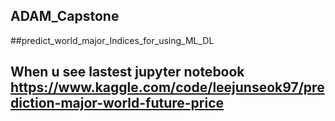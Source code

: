 ## ADAM_Capstone
##predict_world_major_Indices_for_using_ML_DL

## When u see lastest jupyter notebook https://www.kaggle.com/code/leejunseok97/prediction-major-world-future-price
